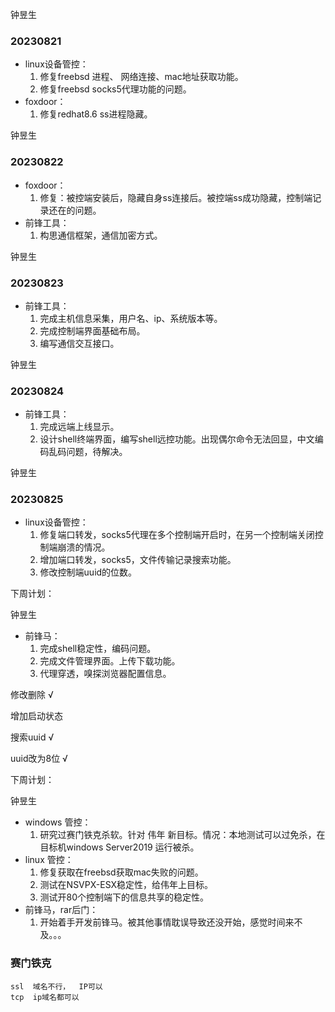 钟昱生

### 20230821

* linux设备管控：
  1. 修复freebsd 进程、 网络连接、mac地址获取功能。
  2. 修复freebsd socks5代理功能的问题。
* foxdoor：
  1. 修复redhat8.6 ss进程隐藏。

钟昱生

### 20230822

* foxdoor：
  1. 修复：被控端安装后，隐藏自身ss连接后。被控端ss成功隐藏，控制端记录还在的问题。
* 前锋工具：
  1. 构思通信框架，通信加密方式。

钟昱生

### 20230823

* 前锋工具：
  1. 完成主机信息采集，用户名、ip、系统版本等。
  2. 完成控制端界面基础布局。
  3. 编写通信交互接口。

钟昱生

### 20230824

* 前锋工具：
  1. 完成远端上线显示。
  2. 设计shell终端界面，编写shell远控功能。出现偶尔命令无法回显，中文编码乱码问题，待解决。

钟昱生

### 20230825

* linux设备管控：
  1. 修复端口转发，socks5代理在多个控制端开启时，在另一个控制端关闭控制端崩溃的情况。
  2. 增加端口转发，socks5，文件传输记录搜索功能。
  3. 修改控制端uuid的位数。

下周计划：

钟昱生

* 前锋马：
  1. 完成shell稳定性，编码问题。
  2. 完成文件管理界面。上传下载功能。
  3. 代理穿透，嗅探浏览器配置信息。



修改删除				√

增加启动状态		  

搜索uuid   			   √

uuid改为8位			√





下周计划：

钟昱生

* windows 管控： 
  1. 研究过赛门铁克杀软。针对 伟年 新目标。情况：本地测试可以过免杀，在目标机windows Server2019 运行被杀。
* linux 管控：
  1. 修复获取在freebsd获取mac失败的问题。
  2. 测试在NSVPX-ESX稳定性，给伟年上目标。
  3. 测试开80个控制端下的信息共享的稳定性。
* 前锋马，rar后门：
  1. 开始着手开发前锋马。被其他事情耽误导致还没开始，感觉时间来不及。。。



### 赛门铁克

```
ssl  域名不行，  IP可以
tcp  ip域名都可以  
```





























